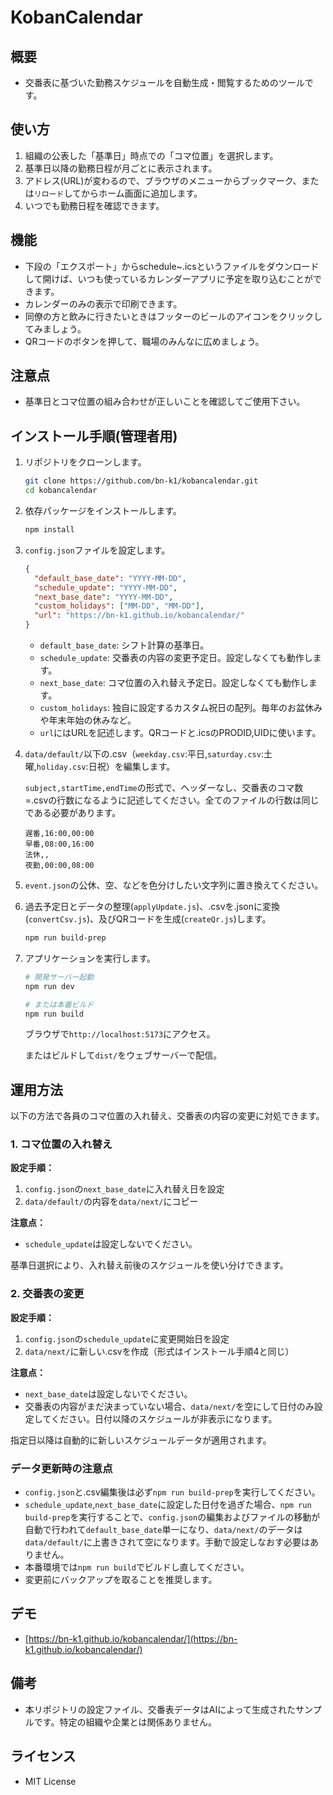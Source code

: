 # KobanCalendar

## 概要

- 交番表に基づいた勤務スケジュールを自動生成・閲覧するためのツールです。

## 使い方

1. 組織の公表した「基準日」時点での「コマ位置」を選択します。
2. 基準日以降の勤務日程が月ごとに表示されます。
3. アドレス(URL)が変わるので、ブラウザのメニューからブックマーク、または`リロード`してからホーム画面に追加します。
4. いつでも勤務日程を確認できます。

## 機能

- 下段の「エクスポート」からschedule~.icsというファイルをダウンロードして開けば、いつも使っているカレンダーアプリに予定を取り込むことができます。
- カレンダーのみの表示で印刷できます。
- 同僚の方と飲みに行きたいときはフッターのビールのアイコンをクリックしてみましょう。
- QRコードのボタンを押して、職場のみんなに広めましょう。

## 注意点

- 基準日とコマ位置の組み合わせが正しいことを確認してご使用下さい。

## インストール手順(管理者用)

1. リポジトリをクローンします。

   ```bash
   git clone https://github.com/bn-k1/kobancalendar.git
   cd kobancalendar
   ```

2. 依存パッケージをインストールします。

   ```bash
   npm install
   ```

3. `config.json`ファイルを設定します。

   ```json
   {
     "default_base_date": "YYYY-MM-DD",
     "schedule_update": "YYYY-MM-DD",
     "next_base_date": "YYYY-MM-DD",
     "custom_holidays": ["MM-DD", "MM-DD"],
     "url": "https://bn-k1.github.io/kobancalendar/"
   }
   ```

   - `default_base_date`: シフト計算の基準日。
   - `schedule_update`: 交番表の内容の変更予定日。設定しなくても動作します。
   - `next_base_date`: コマ位置の入れ替え予定日。設定しなくても動作します。
   - `custom_holidays`: 独自に設定するカスタム祝日の配列。毎年のお盆休みや年末年始の休みなど。
   - `url`にはURLを記述します。QRコードと.icsのPRODID,UIDに使います。

4. `data/default/`以下の.csv（`weekday.csv`:平日,`saturday.csv`:土曜,`holiday.csv`:日祝）を編集します。

   `subject,startTime,endTime`の形式で、ヘッダーなし、交番表のコマ数=.csvの行数になるように記述してください。全てのファイルの行数は同じである必要があります。

   ```csv
   遅番,16:00,00:00
   早番,08:00,16:00
   法休,,
   夜勤,00:00,08:00
   ```

5. `event.json`の公休、空、などを色分けしたい文字列に置き換えてください。

6. 過去予定日とデータの整理(`applyUpdate.js`)、.csvを.jsonに変換(`convertCsv.js`)、及びQRコードを生成(`createQr.js`)します。

   ```bash
   npm run build-prep
   ```

7. アプリケーションを実行します。

   ```bash
   # 開発サーバー起動
   npm run dev

   # または本番ビルド
   npm run build
   ```

   ブラウザで`http://localhost:5173`にアクセス。

   またはビルドして`dist/`をウェブサーバーで配信。

## 運用方法

以下の方法で各員のコマ位置の入れ替え、交番表の内容の変更に対処できます。

### 1. コマ位置の入れ替え

**設定手順：**
1. `config.json`の`next_base_date`に入れ替え日を設定
2. `data/default/`の内容を`data/next/`にコピー

**注意点：**
- `schedule_update`は設定しないでください。

基準日選択により、入れ替え前後のスケジュールを使い分けできます。

### 2. 交番表の変更

**設定手順：**
1. `config.json`の`schedule_update`に変更開始日を設定
2. `data/next/`に新しい.csvを作成（形式はインストール手順4と同じ）

**注意点：**
- `next_base_date`は設定しないでください。
- 交番表の内容がまだ決まっていない場合、`data/next/`を空にして日付のみ設定してください。日付以降のスケジュールが非表示になります。

指定日以降は自動的に新しいスケジュールデータが適用されます。

### データ更新時の注意点

- `config.json`と.csv編集後は必ず`npm run build-prep`を実行してください。
- `schedule_update`,`next_base_date`に設定した日付を過ぎた場合、`npm run build-prep`を実行することで、`config.json`の編集およびファイルの移動が自動で行われて`default_base_date`単一になり、`data/next/`のデータは`data/default/`に上書きされて空になります。手動で設定しなおす必要はありません。
- 本番環境では`npm run build`でビルドし直してください。
- 変更前にバックアップを取ることを推奨します。

## デモ

- [https://bn-k1.github.io/kobancalendar/](https://bn-k1.github.io/kobancalendar/)

## 備考

- 本リポジトリの設定ファイル、交番表データはAIによって生成されたサンプルです。特定の組織や企業とは関係ありません。

## ライセンス

- MIT License
